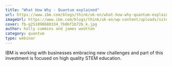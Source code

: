 ```yaml
---
title: "What How Why - Quantum explained"
url: https://www.ibm.com/blogs/think/uk-en/what-how-why-quantum-explained/
imageUrl: https://www.ibm.com/blogs/think/uk-en/wp-content/uploads/sites/27/2021/12/fb-q251098680334_7b8bf1b72b_k.jpg
cover: fb-q251098680334_7b8bf1b72b_k.jpg
author: holly cummins and james wootton
category: quantum
type: webinar
---
```


IBM is working with businesses embracing new challenges and part of this investment is focused on high quality STEM education.
